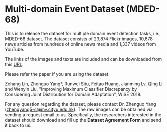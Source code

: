 # Multi-domain Event Dataset (MDED-68)
This is to release the dataset for multiple domain event detection tasks, i.e., MDED-68 dataset. The dataset consists of 23,874 Flickr images, 10,678 news articles from hundreds of online news media and 1,337 videos from YouTube.

The links of the images and texts are included and can be downloaded from this [URL](https://mail2gduteducn-my.sharepoint.com/:f:/g/personal/2111605074_mail2_gdut_edu_cn/EpsQSSzRn25Bj-Wb6wnb0E4BNFzrkSoGCB4-nApRlaW6Cg?e=lpkN4k).

Please refer the paper if you are using the dataset.

Zehang Lin, Zhenguo Yang*, Runwei Situ, Feitao Huang, Jianming Lv, Qing Li and Wenyin Liu, "Improving Maximum Classifier Discrepancy by Considering Joint Distribution for Domain Adaptation", WISE 2018.

For any question regarding the dataset, please contact Dr. Zhenguo Yang (zhengyang5-c@my.cityu.edu.hk). The raw images can be obtained via sending a request email to us. Specifically, the researchers interested in the dataset should download and fill up the **Dataset Agreement Form** and send it back to us.

